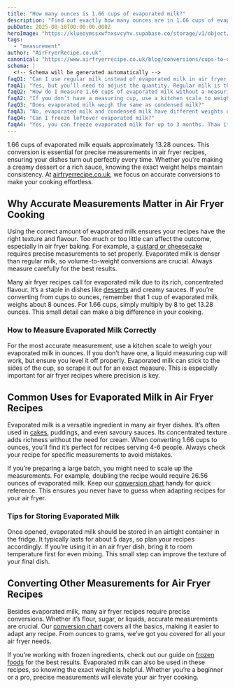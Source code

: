 ```yaml
---
title: "How many ounces is 1.66 cups of evaporated milk?"
description: "Find out exactly how many ounces are in 1.66 cups of evaporated milk with our easy conversion guide. Perfect for air fryer recipes!"
pubDate: 2025-08-18T00:00:00.000Z
heroImage: "https://klueoymssxwfnxsvcyhv.supabase.co/storage/v1/object/public/Shmucket/how-many-ounces-is-1-66-cups-evaporated-milk.webp"
tags:
  - "measurement"
author: "AirFryerRecipe.co.uk"
canonical: "https://www.airfryerrecipe.co.uk/blog/conversions/cups-to-ounces/how-many-ounces-is-1-66-cups-evaporated-milk"
schema: |
  <!-- Schema will be generated automatically -->
faqQ1: "Can I use regular milk instead of evaporated milk in air fryer recipes?"
faqA1: "Yes, but you’ll need to adjust the quantity. Regular milk is thinner, so use 1.5 times the amount of evaporated milk. For example, if a recipe calls for 1.66 cups (13.28 oz) of evaporated milk, use 2.49 cups of regular milk. Keep in mind the texture and flavour will be slightly different."
faqQ2: "How do I measure 1.66 cups of evaporated milk without a measuring cup?"
faqA2: "If you don’t have a measuring cup, use a kitchen scale to weigh 13.28 ounces of evaporated milk. Alternatively, you can estimate using common household items: 1.66 cups is roughly equivalent to 400 ml. For accuracy, we recommend investing in a simple measuring cup or scale."
faqQ3: "Does evaporated milk weigh the same as condensed milk?"
faqA3: "No, evaporated milk and condensed milk have different weights due to their sugar content. Evaporated milk weighs about 8 oz per cup, while sweetened condensed milk is denser at around 10 oz per cup. Always check your recipe to ensure you’re using the correct type and amount."
faqQ4: "Can I freeze leftover evaporated milk?"
faqA4: "Yes, you can freeze evaporated milk for up to 3 months. Thaw it in the fridge overnight and stir well before using. Note that the texture may change slightly, so it’s best used in cooked dishes like sauces or baked goods rather than fresh applications. Always store it in an airtight container."
---
```

<p>1.66 cups of evaporated milk equals approximately 13.28 ounces. This conversion is essential for precise measurements in air fryer recipes, ensuring your dishes turn out perfectly every time. Whether you're making a creamy dessert or a rich sauce, knowing the exact weight helps maintain consistency. At <a href=https://www.airfryerrecipe.co.uk>airfryerrecipe.co.uk</a>, we focus on accurate conversions to make your cooking effortless.</p>

<h2>Why Accurate Measurements Matter in Air Fryer Cooking</h2>
<p>Using the correct amount of evaporated milk ensures your recipes have the right texture and flavour. Too much or too little can affect the outcome, especially in air fryer baking. For example, a <a href=https://www.airfryerrecipe.co.uk/recipes>custard or cheesecake</a> requires precise measurements to set properly. Evaporated milk is denser than regular milk, so volume-to-weight conversions are crucial. Always measure carefully for the best results.</p>

<p>Many air fryer recipes call for evaporated milk due to its rich, concentrated flavour. It’s a staple in dishes like <a href=https://www.airfryerrecipe.co.uk/recipe-category/dessert>desserts</a> and creamy sauces. If you’re converting from cups to ounces, remember that 1 cup of evaporated milk weighs about 8 ounces. For 1.66 cups, simply multiply by 8 to get 13.28 ounces. This small detail can make a big difference in your cooking.</p>

<h3>How to Measure Evaporated Milk Correctly</h3>
<p>For the most accurate measurement, use a kitchen scale to weigh your evaporated milk in ounces. If you don’t have one, a liquid measuring cup will work, but ensure you level it off properly. Evaporated milk can stick to the sides of the cup, so scrape it out for an exact measure. This is especially important for air fryer recipes where precision is key.</p>

<h2>Common Uses for Evaporated Milk in Air Fryer Recipes</h2>
<p>Evaporated milk is a versatile ingredient in many air fryer dishes. It’s often used in <a href=https://www.airfryerrecipe.co.uk/recipe-category/cakes>cakes</a>, puddings, and even savoury sauces. Its concentrated texture adds richness without the need for cream. When converting 1.66 cups to ounces, you’ll find it’s perfect for recipes serving 4-6 people. Always check your recipe for specific measurements to avoid mistakes.</p>

<p>If you’re preparing a large batch, you might need to scale up the measurements. For example, doubling the recipe would require 26.56 ounces of evaporated milk. Keep our <a href=https://www.airfryerrecipe.co.uk/air-fryer-conversion-chart>conversion chart</a> handy for quick reference. This ensures you never have to guess when adapting recipes for your air fryer.</p>

<h3>Tips for Storing Evaporated Milk</h3>
<p>Once opened, evaporated milk should be stored in an airtight container in the fridge. It typically lasts for about 5 days, so plan your recipes accordingly. If you’re using it in an air fryer dish, bring it to room temperature first for even mixing. This small step can improve the texture of your final dish.</p>

<h2>Converting Other Measurements for Air Fryer Recipes</h2>
<p>Besides evaporated milk, many air fryer recipes require precise conversions. Whether it’s flour, sugar, or liquids, accurate measurements are crucial. Our <a href=https://www.airfryerrecipe.co.uk/air-fryer-conversion-chart>conversion chart</a> covers all the basics, making it easier to adapt any recipe. From ounces to grams, we’ve got you covered for all your air fryer needs.</p>

<p>If you’re working with frozen ingredients, check out our guide on <a href=https://www.airfryerrecipe.co.uk/recipe-category/frozen-foods>frozen foods</a> for the best results. Evaporated milk can also be used in these recipes, so knowing the exact weight is helpful. Whether you’re a beginner or a pro, precise measurements will elevate your air fryer cooking.</p>
